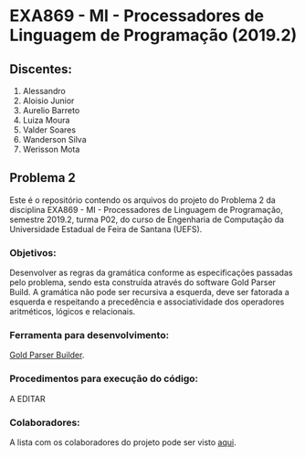 # EXA869 - MI - Processadores de Linguagem de Programação (2019.2)
## Discentes: 
1. Alessandro
2. Aloisio Junior
3. Aurelio Barreto
4. Luiza Moura
5. Valder Soares
6. Wanderson Silva
7. Werisson Mota


## Problema 2
Este é o repositório contendo os arquivos do projeto do Problema 2 da disciplina EXA869 - MI - Processadores de Linguagem de Programação, semestre 2019.2, turma P02, do curso de Engenharia de Computação da Universidade Estadual de Feira de Santana (UEFS).

### Objetivos:
Desenvolver as regras da gramática conforme as especificações passadas pelo problema, sendo esta construída através do software Gold Parser Build. A gramática não pode ser recursiva a esquerda, deve ser fatorada a esquerda e respeitando a precedência e associatividade dos operadores aritméticos, lógicos e relacionais.

### Ferramenta para desenvolvimento:
[Gold Parser Builder](http://www.goldparser.org/).

### Procedimentos para execução do código:
A EDITAR

### Colaboradores:
A lista com os colaboradores do projeto pode ser visto [aqui](https://github.com/aloisiokjr/EXA869-Grammar/graphs/contributors).
